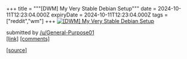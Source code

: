 +++
title = """[DWM] My Very Stable Debian Setup"""
date = 2024-10-11T12:23:04.000Z
expiryDate = 2024-10-11T12:23:04.000Z
tags = ["reddit","wm"]
+++
[![[DWM] My Very Stable Debian Setup](https://b.thumbs.redditmedia.com/uJuLcjQR5L1y2MgEHtnOcYpucTJot5kJbTl30Ltf04k.jpg "[DWM] My Very Stable Debian Setup")](https://www.reddit.com/r/unixporn/comments/1g18i58/dwm_my_very_stable_debian_setup/)

submitted by [/u/General-Purpose01](https://www.reddit.com/user/General-Purpose01)  
[\[link\]](https://www.reddit.com/gallery/1g18i58) [\[comments\]](https://www.reddit.com/r/unixporn/comments/1g18i58/dwm_my_very_stable_debian_setup/)

[[source]](https://www.reddit.com/r/unixporn/comments/1g18i58/dwm_my_very_stable_debian_setup/)
